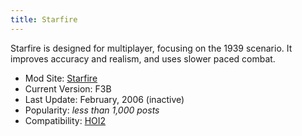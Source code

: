 ```yaml
---
title: Starfire
---
```

Starfire is designed for multiplayer, focusing on the 1939 scenario. It
improves accuracy and realism, and uses slower paced combat.

-   Mod Site: [Starfire](http://www.mnstarfire.com/ww2/hoi/hoimain.html)
-   Current Version: F3B
-   Last Update: February, 2006 (inactive)
-   Popularity: *less than 1,000 posts*
-   Compatibility: [HOI2](/wiki/Abbreviations#H "Abbreviations")
